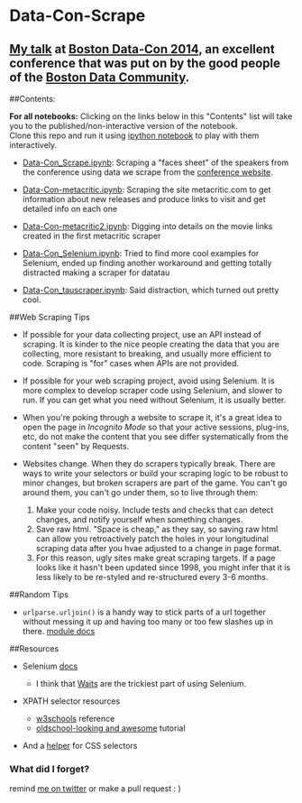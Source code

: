 Data-Con-Scrape
===============

## [My talk](http://data-con.org/laurie-skelly/) at [Boston Data-Con 2014](http://data-con.org/schedule/), an excellent conference that was put on by the good people of the [Boston Data Community](https://twitter.com/bostondatacomm). 


##Contents: 

**For all notebooks:** Clicking on the links below in this "Contents" list will take you to the published/non-interactive version of the notebook.   
Clone this repo and run it using [ipython notebook][6] to play with them interactively.

*  [Data-Con_Scrape.ipynb][4]: Scraping a "faces sheet" of the speakers from the conference using data we scrape from the [conference website][5]. 

* [Data-Con-metacritic.ipynb][7]: Scraping the site metacritic.com to get information about new releases and produce links to visit and get detailed info on each one

* [Data-Con-metacritic2.ipynb][8]: Digging into details on the movie links created in the first metacritic scraper

* [Data-Con_Selenium.ipynb][9]: Tried to find more cool examples for Selenium, ended up finding another workaround and getting totally distracted making a scraper for datatau

* [Data-Con_tauscraper.ipynb][10]: Said distraction, which turned out pretty cool. 

##Web Scraping Tips

* If possible for your data collecting project, use an API instead of scraping. It is kinder to the nice people creating the data that you are collecting, more resistant to breaking, and usually more efficient to code. Scraping is "for" cases when APIs are not provided. 

* If possible for your web scraping project, avoid using Selenium. It is more complex to develop scraper code using Selenium, and slower to run. If you can get what you need without Selenium, it is usually better. 

* When you're poking through a website to scrape it, it's a great idea to open the page in *Incognito Mode* so that your active sessions, plug-ins, etc, do not make the content that you see differ systematically from the content "seen" by Requests. 

* Websites change. When they do scrapers typically break. There are ways to write your selectors or build your scraping logic to be robust to minor changes, but broken scrapers are part of the game. You can't go around them, you can't go under them, so to live through them: 
  1. Make your code noisy. Include tests and checks that can detect changes, and notify yourself when something changes. 
  2. Save raw html. "Space is cheap," as they say, so saving raw html can allow you retroactively patch the  holes in your longitudinal scraping data after you hvae adjusted to a change in page format.
  3. For this reason, ugly sites make great scraping targets. If a page looks like it hasn't been updated since 1998, you might infer that it is less likely to be re-styled and re-structured every 3-6 months. 


##Random Tips

* `urlparse.urljoin()` is a handy way to stick parts of a url together without messing it up and having too many or too few slashes up in there. [module docs][3]

##Resources

* Selenium [docs](1)
  - I think that [Waits][2] are the trickiest part of using Selenium. 

* XPATH selector resources
  - [w3schools][12] reference
  - [oldschool-looking and awesome][13] tutorial 

* And a [helper][14] for CSS selectors

### What did I forget? 
remind [me on twitter][11] or make a pull request : ) 


[1]: http://selenium-python.readthedocs.org/en/latest/
[2]: http://selenium-python.readthedocs.org/en/latest/waits.html
[3]: https://docs.python.org/2/library/urlparse.html
[4]: http://nbviewer.ipython.org/github/laurieskelly/Data-Con-Scrape/blob/master/Data-Con_Scrape.ipynb
[5]: http://data-con.org/
[6]: http://ipython.org/notebook.html
[7]: http://nbviewer.ipython.org/github/laurieskelly/Data-Con-Scrape/blob/master/metacritic/Data-Con_metacritic.ipynb
[8]: http://nbviewer.ipython.org/github/laurieskelly/Data-Con-Scrape/blob/master/metacritic/Data-Con_metacritic2.ipynb
[9]: http://nbviewer.ipython.org/github/laurieskelly/Data-Con-Scrape/blob/master/selenium/Data-Con_Selenium.ipynb
[10]: http://nbviewer.ipython.org/github/laurieskelly/Data-Con-Scrape/blob/master/datatau_scraper/Data-Con_tauscraper.ipynb
[11]: https://twitter.com/laurieskelly
[12]: http://www.w3schools.com/xpath/xpath_syntax.asp
[13]: http://zvon.org/xxl/XPathTutorial/Output/example1.html
[14]: http://code.tutsplus.com/tutorials/the-30-css-selectors-you-must-memorize--net-16048